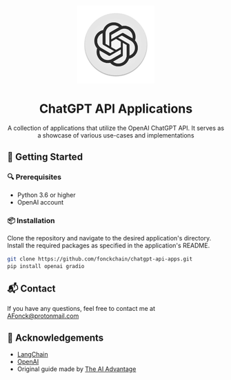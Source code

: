 <p align="center">
  <img width="180" src="./public/openai.png" alt="ChatGPT">
  <h1 align="center">ChatGPT API Applications</h1>
  <p align="center">A collection of applications that utilize the OpenAI ChatGPT API. It serves as a showcase of various use-cases and implementations</p>
</p>

## 🚀 Getting Started

### 🔍 Prerequisites

- Python 3.6 or higher
- OpenAI account

### 📦 Installation

Clone the repository and navigate to the desired application's directory. Install the required packages as specified in the application's README.

```bash
git clone https://github.com/fonckchain/chatgpt-api-apps.git
pip install openai gradio
```

## 📬 Contact

If you have any questions, feel free to contact me at AFonck@protonmail.com

## 🙏 Acknowledgements

- [LangChain](https://www.langchain.com/)
- [OpenAI](https://www.openai.com/)
- Original guide made by [The AI Advantage](https://www.youtube.com/watch?v=pGOyw_M1mNE&list=PL4mzDJldtFs2DduP-SiPzkiC1RpoU175c&index=2&t=1s)
